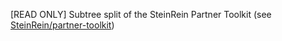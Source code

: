 [READ ONLY] Subtree split of the SteinRein Partner Toolkit (see [SteinRein/partner-toolkit](https://github.com/SteinRein/partner-toolkit))
